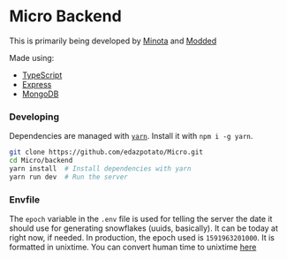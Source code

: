 # Micro Backend

This is primarily being developed by [Minota](https://github.com/xMinota) and [Modded](https://github.com/TheModdedChicken)

Made using:
- [TypeScript](https://github.com/microsoft/typescript)
- [Express](https://expressjs.com)
- [MongoDB](https://www.mongodb.com)

### Developing

Dependencies are managed with [`yarn`](https://yarnpkg.com). Install it with `npm i -g yarn`.

```bash
git clone https://github.com/edazpotato/Micro.git
cd Micro/backend
yarn install  # Install dependencies with yarn
yarn run dev  # Run the server
```
### Envfile

The `epoch` variable in the `.env` file is used for telling the server the date it should use for generating snowflakes (uuids, basically).
It can be today at right now, if needed. In production, the epoch used is `1591963201000`.
It is formatted in unixtime. You can convert human time to unixtime [here](https://www.vultr.com/resources/unix-time-calculator/)
